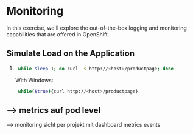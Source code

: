 # Monitoring

In this exercise, we'll explore the out-of-the-box logging and monitoring capabilities that are offered in OpenShift.

## Simulate Load on the Application

1. ```bash
    while sleep 1; do curl -s http://<host>/productpage; done
   ```

   With Windows:

   ```bash
    while($true){curl http://<host>/productpage}
   ```

## --&gt; metrics auf pod level

--&gt; monitoring sicht per projekt mit dashboard metrics events

